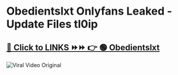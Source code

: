 
 # Obedientslxt Onlyfans Leaked - Update Files tl0ip

## <h2><a href="https://clipsfans.com/Obedientslxt&ref=git">🔗 Click to LINKS ⏩⏩ 👉 🟢 Obedientslxt </a></h2>

<a href="https://clipsfans.com/Obedientslxt&ref=git" rel="nofollow" data-target="animated-image.originalLink"><img src="https://i.ibb.co.com/xMMVF88/686577567.gif" alt="Viral Video Original" style="max-width: 100%; display: inline-block;" data-target="animated-image.originalImage"></a>

